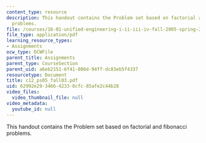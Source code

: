 ```yaml
---
content_type: resource
description: This handout contains the Problem set based on factorial and fibonacci
  problems.
file: /courses/16-01-unified-engineering-i-ii-iii-iv-fall-2005-spring-2006/62992e29346642330cfc85afe2c44b28_c12_ps05_fall03.pdf
file_type: application/pdf
learning_resource_types:
- Assignments
ocw_type: OCWFile
parent_title: Assignments
parent_type: CourseSection
parent_uid: a6eb2151-6f41-806d-94ff-dc83eb5f4337
resourcetype: Document
title: c12_ps05_fall03.pdf
uid: 62992e29-3466-4233-0cfc-85afe2c44b28
video_files:
  video_thumbnail_file: null
video_metadata:
  youtube_id: null
---
```

This handout contains the Problem set based on factorial and fibonacci problems.